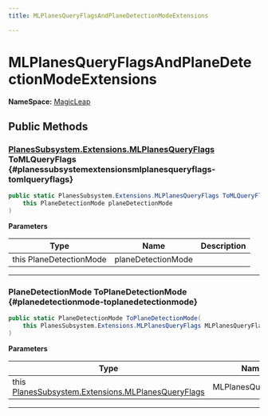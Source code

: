 ```yaml
---
title: MLPlanesQueryFlagsAndPlaneDetectionModeExtensions

---
```


# MLPlanesQueryFlagsAndPlaneDetectionModeExtensions



**NameSpace:** 
[MagicLeap](/versioned_docs/version-03-Jan-2023/unity-api/api/UnityEngine.XR.MagicLeap/UnityEngine.XR.MagicLeap.md) 








## Public Methods

### [PlanesSubsystem.Extensions.MLPlanesQueryFlags](/versioned_docs/version-03-Jan-2023/unity-api/api/UnityEngine.XR.MagicLeap/PlanesSubsystem/Extensions/UnityEngine.XR.MagicLeap.PlanesSubsystem.Extensions.md#enums-mlplanesqueryflags) ToMLQueryFlags {#planessubsystemextensionsmlplanesqueryflags-tomlqueryflags}

```csharp
public static PlanesSubsystem.Extensions.MLPlanesQueryFlags ToMLQueryFlags(
    this PlaneDetectionMode planeDetectionMode
)
```


**Parameters**

| Type | Name  | Description  | 
|--|--|--|
| this PlaneDetectionMode |planeDetectionMode||






-----------

### PlaneDetectionMode ToPlaneDetectionMode {#planedetectionmode-toplanedetectionmode}

```csharp
public static PlaneDetectionMode ToPlaneDetectionMode(
    this PlanesSubsystem.Extensions.MLPlanesQueryFlags MLPlanesQueryFlags
)
```


**Parameters**

| Type | Name  | Description  | 
|--|--|--|
| this [PlanesSubsystem.Extensions.MLPlanesQueryFlags](/versioned_docs/version-03-Jan-2023/unity-api/api/UnityEngine.XR.MagicLeap/PlanesSubsystem/Extensions/UnityEngine.XR.MagicLeap.PlanesSubsystem.Extensions.md#enums-mlplanesqueryflags) |MLPlanesQueryFlags||






-----------

